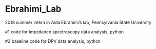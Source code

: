 # Ebrahimi_Lab
2018 summer intern in Aida Ebrahimi’s lab, Pennsylvania State University

#1 code for impedance spectroscopy data analysis, python

#2 baseline code for DPV data analysis, python
